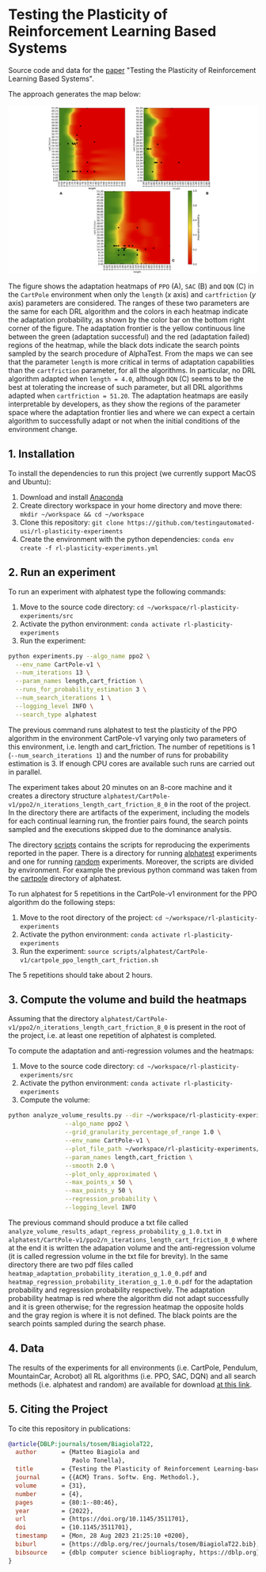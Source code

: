# Testing the Plasticity of Reinforcement Learning Based Systems
Source code and data for the [paper](https://github.com/testingautomated-usi/rl-plasticity-experiments/blob/main/testing-the-plasticity-of-reinforcement-learning-based-systems.pdf) "Testing the Plasticity of Reinforcement Learning Based Systems".

The approach generates the map below:

<img src="images/heatmaps-adaptation-discrimination.png" />

The figure shows the adaptation heatmaps of `PPO` (A), `SAC` (B) and `DQN` (C) in the `CartPole` environment when only the `length` (*x* axis) and `cartfriction` (*y* axis) parameters are considered. The ranges of these two parameters are the same for each DRL algorithm and the colors in each heatmap indicate the adaptation probability, as shown by the color bar on the bottom right corner of the figure. The adaptation frontier is the yellow continuous line between the green (adaptation successful) and the red (adaptation failed) regions of the heatmap, while the black dots indicate the search points sampled by the search procedure of AlphaTest. From the maps we can see that the parameter `length` is more critical in terms of adaptation capabilities than the `cartfriction` parameter, for all the algorithms. In particular, no DRL algorithm adapted when `length = 4.0`, although `DQN` (C) seems to be the best at tolerating the increase of such parameter, but all DRL algorithms adapted when `cartfriction = 51.20`. The adaptation heatmaps are easily interpretable by developers, as they show the regions of the parameter space where the adaptation frontier lies and where we can expect a certain algorithm to successfully adapt or not when the initial conditions of the environment change.

## 1. Installation

To install the dependencies to run this project (we currently support MacOS and Ubuntu):
1. Download and install [Anaconda](https://www.anaconda.com/)
2. Create directory workspace in your home directory and move there: `mkdir ~/workspace && cd ~/workspace`
3. Clone this repository: `git clone https://github.com/testingautomated-usi/rl-plasticity-experiments`
4. Create the environment with the python dependencies: `conda env create -f rl-plasticity-experiments.yml`

## 2. Run an experiment

To run an experiment with alphatest type the following commands:

1. Move to the source code directory: `cd ~/workspace/rl-plasticity-experiments/src`
2. Activate the python environment: `conda activate rl-plasticity-experiments`
3. Run the experiment:
``` sh
python experiments.py --algo_name ppo2 \
  --env_name CartPole-v1 \
  --num_iterations 13 \
  --param_names length,cart_friction \
  --runs_for_probability_estimation 3 \
  --num_search_iterations 1 \
  --logging_level INFO \
  --search_type alphatest
```
          
The previous command runs alphatest to test the plasticity of the PPO algorithm in the environment CartPole-v1 varying only two parameters of this environment, i.e. length and cart_friction. The number of repetitions is 1 (`--num_search_iterations 1`) and the number of runs for probability estimation is 3. If enough CPU cores are available such runs are carried out in parallel.

The experiment takes about 20 minutes on an 8-core machine and it creates a directory structure `alphatest/CartPole-v1/ppo2/n_iterations_length_cart_friction_8_0` in the root of the project. In the directory there are artifacts of the experiment, including the models for each continual learning run, the frontier pairs found, the search points sampled and the executions skipped due to the dominance analysis.

The directory [scripts](https://github.com/testingautomated-usi/rl-plasticity-experiments/tree/main/scripts) contains the scripts for reproducing the experiments reported in the paper. There is a directory for running [alphatest](https://github.com/testingautomated-usi/rl-plasticity-experiments/tree/main/scripts/alphatest) experiments and one for running [random](https://github.com/testingautomated-usi/rl-plasticity-experiments/tree/main/scripts/random) experiments. Moreover, the scripts are divided by environment. For example the previous python command was taken from the [cartpole](https://github.com/testingautomated-usi/rl-plasticity-experiments/blob/main/scripts/alphatest/CartPole-v1/cartpole_ppo_length_cart_friction.sh) directory of alphatest. 

To run alphatest for 5 repetitions in the CartPole-v1 environment for the PPO algorithm do the following steps:

1. Move to the root directory of the project: `cd ~/workspace/rl-plasticity-experiments`
2. Activate the python environment: `conda activate rl-plasticity-experiments`
3. Run the experiment: `source scripts/alphatest/CartPole-v1/cartpole_ppo_length_cart_friction.sh`

The 5 repetitions should take about 2 hours.

## 3. Compute the volume and build the heatmaps

Assuming that the directory `alphatest/CartPole-v1/ppo2/n_iterations_length_cart_friction_8_0` is present in the root of the project, i.e. at least one repetition of alphatest is completed.

To compute the adaptation and anti-regression volumes and the heatmaps:

1. Move to the source code directory: `cd ~/workspace/rl-plasticity-experiments/src`
2. Activate the python environment: `conda activate rl-plasticity-experiments`
3. Compute the volume:
``` sh
python analyze_volume_results.py --dir ~/workspace/rl-plasticity-experiments/alphatest/CartPole-v1/ppo2 \
				--algo_name ppo2 \
				--grid_granularity_percentage_of_range 1.0 \
				--env_name CartPole-v1 \
				--plot_file_path ~/workspace/rl-plasticity-experiments/alphatest/CartPole-v1/ppo2 \
				--param_names length,cart_friction \
				--smooth 2.0 \
				--plot_only_approximated \
				--max_points_x 50 \
				--max_points_y 50 \
				--regression_probability \
				--logging_level INFO
```

The previous command should produce a txt file called `analyze_volume_results_adapt_regress_probability_g_1.0.txt` in `alphatest/CartPole-v1/ppo2/n_iterations_length_cart_friction_8_0` where at the end it is written the adapation volume and the anti-regression volume (it is called regression volume in the txt file for brevity). In the same directory there are two pdf files called `heatmap_adaptation_probability_iteration_g_1.0_0.pdf` and `heatmap_regression_probability_iteration_g_1.0_0.pdf` for the adaptation probability and regression probability respectively. The adaptation probability heatmap is red where the algorithm did not adapt successfully and it is green otherwise; for the regression heatmap the opposite holds and the gray region is where it is not defined. The black points are the search points sampled during the search phase.

## 4. Data
The results of the experiments for all environments (i.e. CartPole, Pendulum, MountainCar, Acrobot) all RL algorithms (i.e. PPO, SAC, DQN) and all search methods (i.e. alphatest and random) are available for download [at this link](https://drive.switch.ch/index.php/s/yUzYGOiS1pN1t5b).

## 5. Citing the Project

To cite this repository in publications:

```bibtex
@article{DBLP:journals/tosem/BiagiolaT22,
  author       = {Matteo Biagiola and
                  Paolo Tonella},
  title        = {Testing the Plasticity of Reinforcement Learning-based Systems},
  journal      = {{ACM} Trans. Softw. Eng. Methodol.},
  volume       = {31},
  number       = {4},
  pages        = {80:1--80:46},
  year         = {2022},
  url          = {https://doi.org/10.1145/3511701},
  doi          = {10.1145/3511701},
  timestamp    = {Mon, 28 Aug 2023 21:25:10 +0200},
  biburl       = {https://dblp.org/rec/journals/tosem/BiagiolaT22.bib},
  bibsource    = {dblp computer science bibliography, https://dblp.org}
}
```
